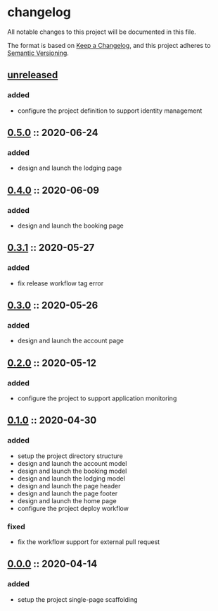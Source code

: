 # changelog

All notable changes to this project will be documented in this file.

The format is based on [Keep a Changelog][changelog],
and this project adheres to [Semantic Versioning][semver].

## [unreleased]

### added

- configure the project definition to support identity management

## [0.5.0] :: 2020-06-24

### added

- design and launch the lodging page

## [0.4.0] :: 2020-06-09

### added

- design and launch the booking page

## [0.3.1] :: 2020-05-27

### added

- fix release workflow tag error

## [0.3.0] :: 2020-05-26

### added

- design and launch the account page

## [0.2.0] :: 2020-05-12

### added

- configure the project to support application monitoring

## [0.1.0] :: 2020-04-30

### added

- setup the project directory structure
- design and launch the account model
- design and launch the booking model
- design and launch the lodging model
- design and launch the page header
- design and launch the page footer
- design and launch the home page
- configure the project deploy workflow

### fixed

- fix the workflow support for external pull request

## [0.0.0] :: 2020-04-14

### added

- setup the project single-page scaffolding

[0.5.0]: https://github.com/RVTR/rvtrx-campground/tree/0.5.0 '0.5.0'
[0.4.0]: https://github.com/RVTR/rvtrx-campground/tree/0.4.0 '0.4.0'
[0.3.1]: https://github.com/RVTR/rvtrx-campground/tree/0.3.1 '0.3.1'
[0.3.0]: https://github.com/RVTR/rvtrx-campground/tree/0.3.0 '0.3.0'
[0.2.0]: https://github.com/RVTR/rvtrx-campground/tree/0.2.0 '0.2.0'
[0.1.0]: https://github.com/RVTR/rvtrx-campground/tree/0.1.0 '0.1.0'
[0.0.0]: https://github.com/RVTR/rvtrx-campground/tree/0.0.0 '0.0.0'
[changelog]: https://keepachangelog.com/en/1.0.0/ 'keep a changelog'
[semver]: https://semver.org/spec/v2.0.0.html 'semantic versioning'
[unreleased]: https://github.com/RVTR/rvtrx-campground/tree/main 'unreleased'
